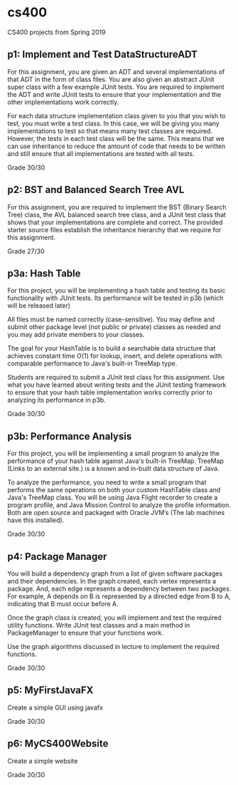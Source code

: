 # cs400
CS400 projects from Spring 2019 

## p1: Implement and Test DataStructureADT
For this assignment, you are given an ADT and several implementations of that ADT in the form of class files.  You are also given an abstract JUnit super class with a few example JUnit tests.  You are required to implement the ADT and write JUnit tests to ensure that your implementation and the other implementations work correctly.  

For each data structure implementation class given to you that you wish to test, you must write a test class. In this case, we will be giving you many implementations to test so that means many test classes are required.  However, the tests in each test class will be the same.  This means that we can use inheritance to reduce the amount of code that needs to be written and still ensure that all implementations are tested with all tests.

Grade 30/30

## p2: BST and Balanced Search Tree AVL
For this assignment, you are required to implement the BST (Binary Search Tree) class, the AVL balanced search tree class, and a JUnit test class that shows that your implementations are complete and correct.
The provided starter source files establish the inheritance hierarchy that we require for this assignment. 

Grade 27/30

## p3a: Hash Table
For this project, you will be implementing a hash table and testing its basic functionality with JUnit tests.  Its performance will be tested in p3b (which will be released later)

All files must be named correctly (case-sensitive). You may define and submit other package level (not public or private) classes as needed and you may add private members to your classes.

The goal for your HashTable is to build a searchable data structure that achieves constant time O(1) for lookup, insert, and delete operations with comparable performance to Java's built-in TreeMap type.

Students are required to submit a JUnit test class for this assignment. Use what you have learned
about writing tests and the JUnit testing framework to ensure that your hash table
implementation works correctly prior to analyzing its performance in p3b.

Grade 30/30

## p3b: Performance Analysis
For this project, you will be implementing a small program to analyze the performance of your hash table against Java's built-in TreeMap.  TreeMap (Links to an external site.) is a known and in-built data structure of Java.

To analyze the performance, you need to write a small program that performs the same operations on both your custom HashTable class and Java's TreeMap class. You will be using Java Flight recorder to create a program profile, and Java Mission Control to analyze the profile information.  Both are open source and packaged with Oracle JVM’s (The lab machines have this installed).

Grade 30/30

## p4: Package Manager
You will build a dependency graph from a list of given software packages and their dependencies. In the graph created, each vertex represents a package.  And, each edge represents a dependency between two packages.  For example, A depends on B is represented by a directed edge from B to A, indicating that B must occur before A.

Once the graph class is created, you will implement and test the required utility functions.  Write JUnit test classes and a main method in PackageManager to ensure that your functions work.

Use the graph algorithms discussed in lecture to implement the required functions. 

Grade 30/30

## p5: MyFirstJavaFX
Create a simple GUI using javafx 

Grade 30/30

## p6: MyCS400Website
Create a simple website

Grade 30/30
